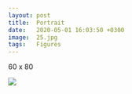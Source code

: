 ```yaml
---
layout: post
title:  Portrait
date:   2020-05-01 16:03:50 +0300
image:  25.jpg
tags:   Figures
---
```

60 x 80                                                                           

![]({{site.baseurl}}/img/25.jpg)

